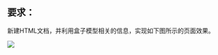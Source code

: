 ## 要求：     

新建HTML文档，并利用盒子模型相关的信息，实现如下图所示的页面效果。

![](http://xxionphotos.oss-cn-beijing.aliyuncs.com/18-7-1/99405734.jpg)

